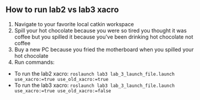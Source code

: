 ## How to run lab2 vs lab3 xacro

1. Navigate to your favorite local catkin workspace
2. Spill your hot chocolate because you were so tired you thought it was coffee but you spilled it because you've been drinking hot chocolate not coffee
3. Buy a new PC because you fried the motherboard when you spilled your hot chocolate
4. Run commands: 
- To run the lab2 xacro: `roslaunch lab3 lab_3_launch_file.launch use_xacro:=true use_old_xacro:=true`
- To run the lab3 xacro: `roslaunch lab3 lab_3_launch_file.launch use_xacro:=true use_old_xacro:=false`